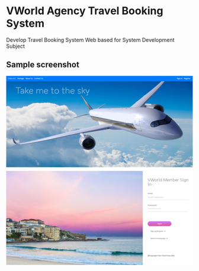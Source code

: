 # VWorld Agency Travel Booking System
Develop Travel Booking System Web based for System Development Subject

## Sample screenshot
![main page](https://github.com/nbotsduo/vworld/blob/main/sample%20screenshot/1.jpg)
![login page](https://github.com/nbotsduo/vworld/blob/main/sample%20screenshot/2.jpg)
